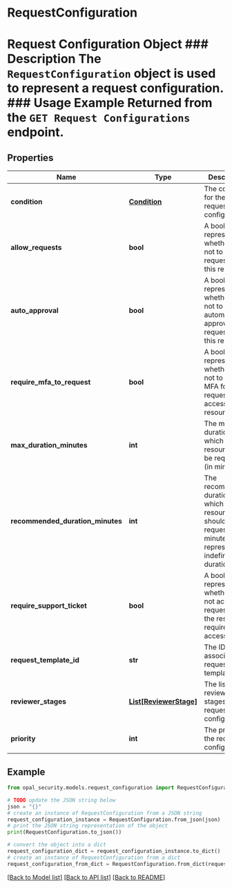 # RequestConfiguration

# Request Configuration Object ### Description The `RequestConfiguration` object is used to represent a request configuration.  ### Usage Example Returned from the `GET Request Configurations` endpoint.

## Properties

Name | Type | Description | Notes
------------ | ------------- | ------------- | -------------
**condition** | [**Condition**](Condition.md) | The condition for the request configuration. | [optional] 
**allow_requests** | **bool** | A bool representing whether or not to allow requests for this resource. | 
**auto_approval** | **bool** | A bool representing whether or not to automatically approve requests for this resource. | 
**require_mfa_to_request** | **bool** | A bool representing whether or not to require MFA for requesting access to this resource. | 
**max_duration_minutes** | **int** | The maximum duration for which the resource can be requested (in minutes). | [optional] 
**recommended_duration_minutes** | **int** | The recommended duration for which the resource should be requested (in minutes). -1 represents an indefinite duration. | [optional] 
**require_support_ticket** | **bool** | A bool representing whether or not access requests to the resource require an access ticket. | 
**request_template_id** | **str** | The ID of the associated request template. | [optional] 
**reviewer_stages** | [**List[ReviewerStage]**](ReviewerStage.md) | The list of reviewer stages for the request configuration. | [optional] 
**priority** | **int** | The priority of the request configuration. | 

## Example

```python
from opal_security.models.request_configuration import RequestConfiguration

# TODO update the JSON string below
json = "{}"
# create an instance of RequestConfiguration from a JSON string
request_configuration_instance = RequestConfiguration.from_json(json)
# print the JSON string representation of the object
print(RequestConfiguration.to_json())

# convert the object into a dict
request_configuration_dict = request_configuration_instance.to_dict()
# create an instance of RequestConfiguration from a dict
request_configuration_from_dict = RequestConfiguration.from_dict(request_configuration_dict)
```
[[Back to Model list]](../README.md#documentation-for-models) [[Back to API list]](../README.md#documentation-for-api-endpoints) [[Back to README]](../README.md)


